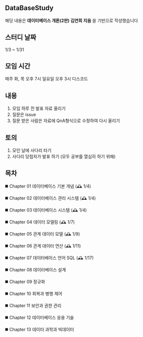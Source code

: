 
## DataBaseStudy
해당 내용은 **데이터베이스 개론(2판) 김연희 지음** 을 기반으로 작성했습니다


## 스터디 날짜 
1/3 ~ 1/31



## 모임 시간
매주 화, 목 오후 7시 일요일 오후 3시
디스코드



## 내용
1. 모임 하루 전 발표 자료 올리기
2. 질문은 issue
3. 질문 받은 사람은 자료에 QnA형식으로 수정하여 다시 올리기

## 토의
1. 모인 날에 사다리 타기
2. 사다리 당첨자가 발표 하기 (모두 공부를 열심히 하기 위해)


## 목차
◼️ Chapter 01 데이터베이스 기본 개념   (🕰️ 1/4)

◼️ Chapter 02 데이터베이스 관리 시스템 (🕰️ 1/4)

◼️ Chapter 03 데이터베이스 시스템      (🕰️ 1/4)

◼️ Chapter 04 데이터 모델링            (🕰️ 1/7)

◼️ Chapter 05 관계 데이터 모델         (🕰️ 1/9)

◼️ Chapter 06 관계 데이터 연산         (🕰️ 1/11)

◼️ Chapter 07 데이터베이스 언어 SQL    (🕰️ 1/17)

◼️ Chapter 08 데이터베이스 설계

◼️ Chapter 09 정규화

◼️ Chapter 10 회복과 병행 제어

◼️ Chapter 11 보안과 권한 관리

◼️ Chapter 12 데이터베이스 응용 기술

◼️ Chapter 13 데이터 과학과 빅데이터
